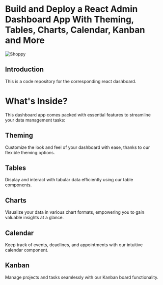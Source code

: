 # Build and Deploy a React Admin Dashboard App With Theming, Tables, Charts, Calendar, Kanban and More
![Shoppy](https://i.ibb.co/W6g39w3/image.png)

## Introduction
This is a code repository for the corresponding react dashboard.

# What's Inside?
This dashboard app comes packed with essential features to streamline your data management tasks:

## Theming
Customize the look and feel of your dashboard with ease, thanks to our flexible theming options.
## Tables
Display and interact with tabular data efficiently using our table components.
## Charts
Visualize your data in various chart formats, empowering you to gain valuable insights at a glance.
## Calendar
Keep track of events, deadlines, and appointments with our intuitive calendar component.
## Kanban
Manage projects and tasks seamlessly with our Kanban board functionality.
